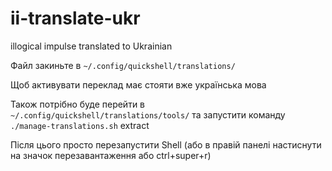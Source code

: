 # ii-translate-ukr
illogical impulse translated to Ukrainian

Файл закиньте в `~/.config/quickshell/translations/`

Щоб активувати переклад має стояти вже українська мова

Також потрібно буде перейти в `~/.config/quickshell/translations/tools/` та запустити команду `./manage-translations.sh` extract

Після цього просто перезапустити Shell (або в правій панелі настиснути на значок перезавантаження або ctrl+super+r)
